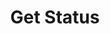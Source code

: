 ---
title: Get Status
description: Get your OBS Studio output status
parameters:
  - name: Connection
    import: obs-studio/connection
variables:
  - name: obs.isConnected
    type: boolean
    description: If the selected OBS connection is connected
    value: True
  - name: obs.isStreaming
    type: boolean
    description: If the selected OBS connection is streaming
    value: True
  - name: obs.isRecording
    type: boolean
    description: If the selected OBS connection is recording
    value: True
csharpMethods:
  - ObsIsConnected
  - ObsIsStreaming
  - ObsIsRecording
---